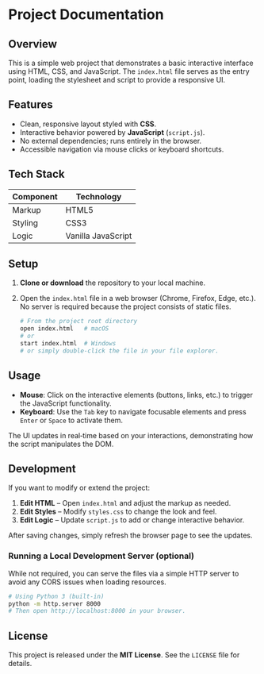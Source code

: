 # Project Documentation

## Overview

This is a simple web project that demonstrates a basic interactive interface using HTML, CSS, and JavaScript. The `index.html` file serves as the entry point, loading the stylesheet and script to provide a responsive UI.

## Features

- Clean, responsive layout styled with **CSS**.
- Interactive behavior powered by **JavaScript** (`script.js`).
- No external dependencies; runs entirely in the browser.
- Accessible navigation via mouse clicks or keyboard shortcuts.

## Tech Stack

| Component | Technology |
|-----------|------------|
| Markup    | HTML5      |
| Styling   | CSS3       |
| Logic     | Vanilla JavaScript |

## Setup

1. **Clone or download** the repository to your local machine.
2. Open the `index.html` file in a web browser (Chrome, Firefox, Edge, etc.). No server is required because the project consists of static files.

   ```bash
   # From the project root directory
   open index.html   # macOS
   # or
   start index.html  # Windows
   # or simply double‑click the file in your file explorer.
   ```

## Usage

- **Mouse**: Click on the interactive elements (buttons, links, etc.) to trigger the JavaScript functionality.
- **Keyboard**: Use the `Tab` key to navigate focusable elements and press `Enter` or `Space` to activate them.

The UI updates in real‑time based on your interactions, demonstrating how the script manipulates the DOM.

## Development

If you want to modify or extend the project:

1. **Edit HTML** – Open `index.html` and adjust the markup as needed.
2. **Edit Styles** – Modify `styles.css` to change the look and feel.
3. **Edit Logic** – Update `script.js` to add or change interactive behavior.

After saving changes, simply refresh the browser page to see the updates.

### Running a Local Development Server (optional)

While not required, you can serve the files via a simple HTTP server to avoid any CORS issues when loading resources.

```bash
# Using Python 3 (built‑in)
python -m http.server 8000
# Then open http://localhost:8000 in your browser.
```

## License

This project is released under the **MIT License**. See the `LICENSE` file for details.

